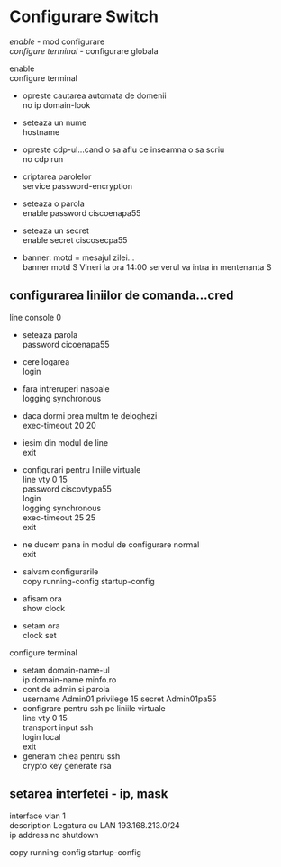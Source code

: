 # Configurare Switch

*enable* - mod configurare  
*configure terminal* - configurare globala

enable  
configure terminal  
* opreste cautarea automata de domenii  
no ip domain-look  
* seteaza un nume  
hostname <nume>  
* opreste cdp-ul...cand o sa aflu ce inseamna o sa scriu  
no cdp run  
* criptarea parolelor  
service password-encryption

* seteaza o parola  
enable password ciscoenapa55  
* seteaza un secret  
enable secret ciscosecpa55

	
* banner: motd = mesajul zilei...  
banner motd S Vineri la ora 14:00 serverul va intra in mentenanta S

## configurarea liniilor de comanda...cred

line console 0  
* seteaza parola  
password cicoenapa55
* cere logarea  
login
* fara intreruperi nasoale  
logging synchronous
* daca dormi prea multm te deloghezi  
exec-timeout 20 20
* iesim din modul de line  
exit
	
* configurari pentru liniile virtuale  
line vty 0 15  
password ciscovtypa55  
login  
logging synchronous  
exec-timeout 25 25  
exit  
* ne ducem pana in modul de configurare normal  
exit  
* salvam configurarile  
copy running-config startup-config  
* afisam ora  
show clock  
* setam ora  
clock set <ora> <zi> <luna> <an>

configure terminal  
* setam domain-name-ul  
ip domain-name minfo.ro  
* cont de admin si parola  
username Admin01 privilege 15 secret Admin01pa55  
* configrare pentru ssh pe liniile virtuale  
line vty 0 15  
transport input ssh  
login local  
exit  
* generam chiea pentru ssh  
crypto key generate rsa

## setarea interfetei - ip, mask
interface vlan 1  
description Legatura cu LAN 193.168.213.0/24  
ip address <ip> <mask>
no shutdown

copy running-config startup-config
